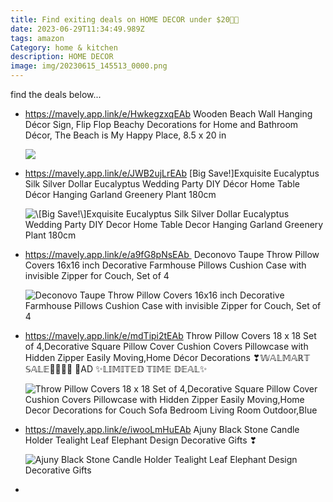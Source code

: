 ```yaml
---
title: Find exiting deals on HOME DECOR under $20🥳🥳
date: 2023-06-29T11:34:49.989Z
tags: amazon
Category: home & kitchen
description: HOME DECOR
image: img/20230615_145513_0000.png
---
```

f﻿ind the deals below...

* <https://mavely.app.link/e/HwkegzxqEAb> Wooden Beach Wall Hanging Décor Sign, Flip Flop Beachy Decorations for Home and Bathroom Décor, The Beach is My Happy Place, 8.5 x 20 in<!--StartFragment-->

  ![](https://slicksavers.com/img/027ba695-aec3-468d-94ae-65dd7620ae9b.0765d1d60cc1371eecc3f3b79d2efff4.jpeg)
* <https://mavely.app.link/e/JWB2ujLrEAb> \[Big Save!]Exquisite Eucalyptus Silk Silver Dollar Eucalyptus Wedding Party DIY Décor Home Table Décor Hanging Garland Greenery Plant 180cm <!--StartFragment-->

  ![\\\[Big Save!\\\]Exquisite Eucalyptus Silk Silver Dollar Eucalyptus Wedding Party DIY Decor Home Table Decor Hanging Garland Greenery Plant 180cm](https://i5.walmartimages.com/asr/9a1c3d92-4dfd-486a-bc6a-155b2f7a86a0.aab336cd8fa4cee167df2121b0b46e9a.jpeg)
* https://mavely.app.link/e/a9fG8pNsEAb  Deconovo Taupe Throw Pillow Covers 16x16 inch Decorative Farmhouse Pillows Cushion Case with invisible Zipper for Couch, Set of 4 

  ![Deconovo Taupe Throw Pillow Covers 16x16 inch Decorative Farmhouse Pillows Cushion Case with invisible Zipper for Couch, Set of 4](https://i5.walmartimages.com/asr/f6194ef1-dfff-4a0c-9138-82d9b7885028.599b6431ca43b2a6ee9985710e61ae24.jpeg?odnHeight=612&odnWidth=612&odnBg=FFFFFF)
* <https://mavely.app.link/e/mdTipi2tEAb> Throw Pillow Covers 18 x 18 Set of 4,Decorative Square Pillow Cover Cushion Covers Pillowcase with Hidden Zipper Easily Moving,Home Décor Decorations ❣𝕎𝔸𝕃𝕄𝔸ℝ𝕋 𝕊𝔸𝕃𝔼🏃‍♀🏃‍♀ 🥳AD ✨𝕃𝕀𝕄𝕀𝕋𝔼𝔻 𝕋𝕀𝕄𝔼 𝔻𝔼𝔸𝕃✨<!--StartFragment-->

  ![Throw Pillow Covers 18 x 18 Set of 4,Decorative Square Pillow Cover Cushion Covers Pillowcase with Hidden Zipper Easily Moving,Home Decor Decorations for Couch Sofa Bedroom Living Room Outdoor,Blue](https://i5.walmartimages.com/asr/7557e52d-f2b5-49d5-9005-228318aa7481.d78ee7b594a82e180623d0a635f4a46f.jpeg?odnHeight=612&odnWidth=612&odnBg=FFFFFF)
* <https://mavely.app.link/e/iwooLmHuEAb> Ajuny Black Stone Candle Holder Tealight Leaf Elephant Design Decorative Gifts ❣

  ![Ajuny Black Stone Candle Holder Tealight Leaf Elephant Design Decorative Gifts](https://i5.walmartimages.com/asr/48fdab27-3c3b-460b-a201-e470cc3af957.42f8d66bf37b0bde362e59fba12cbbbf.jpeg?odnHeight=612&odnWidth=612&odnBg=FFFFFF)

<!---->

*
